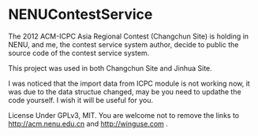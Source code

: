 NENUContestService
==================

The 2012 ACM-ICPC Asia Regional Contest (Changchun Site) is holding in NENU, and me, the contest service system author, decide to public the source code of the contest service system. 

This project was used in both Changchun Site and Jinhua Site.

I was noticed that the import data from ICPC module is not working now, it was due to the data structue changed, may be you need to updathe the code yourself. I wish it will be useful for you.

License Under GPLv3, MIT. You are welcome not to remove the links to http://acm.nenu.edu.cn and http://winguse.com .
